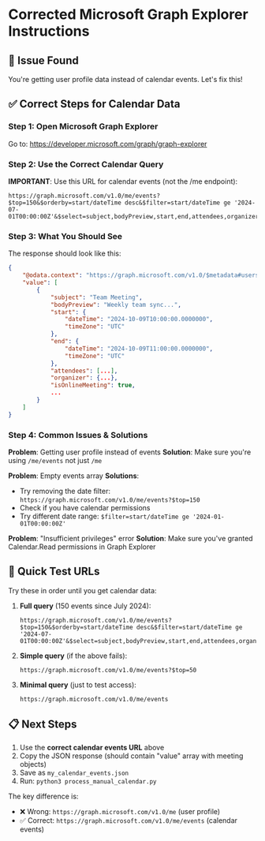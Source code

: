 # Corrected Microsoft Graph Explorer Instructions

## 🔧 Issue Found
You're getting user profile data instead of calendar events. Let's fix this!

## ✅ Correct Steps for Calendar Data

### Step 1: Open Microsoft Graph Explorer
Go to: https://developer.microsoft.com/graph/graph-explorer

### Step 2: Use the Correct Calendar Query
**IMPORTANT**: Use this URL for calendar events (not the /me endpoint):

```
https://graph.microsoft.com/v1.0/me/events?$top=150&$orderby=start/dateTime desc&$filter=start/dateTime ge '2024-07-01T00:00:00Z'&$select=subject,bodyPreview,start,end,attendees,organizer,isOnlineMeeting,onlineMeetingProvider,location,recurrence,importance,sensitivity
```

### Step 3: What You Should See
The response should look like this:
```json
{
    "@odata.context": "https://graph.microsoft.com/v1.0/$metadata#users('88573e4b-a91e-4334-89c2-a61178320813')/events(subject,bodyPreview,start,end,attendees,organizer,isOnlineMeeting,onlineMeetingProvider,location,recurrence,importance,sensitivity)",
    "value": [
        {
            "subject": "Team Meeting",
            "bodyPreview": "Weekly team sync...",
            "start": {
                "dateTime": "2024-10-09T10:00:00.0000000",
                "timeZone": "UTC"
            },
            "end": {
                "dateTime": "2024-10-09T11:00:00.0000000",
                "timeZone": "UTC"
            },
            "attendees": [...],
            "organizer": {...},
            "isOnlineMeeting": true,
            ...
        }
    ]
}
```

### Step 4: Common Issues & Solutions

**Problem**: Getting user profile instead of events
**Solution**: Make sure you're using `/me/events` not just `/me`

**Problem**: Empty events array
**Solutions**: 
- Try removing the date filter: `https://graph.microsoft.com/v1.0/me/events?$top=150`
- Check if you have calendar permissions
- Try different date range: `$filter=start/dateTime ge '2024-01-01T00:00:00Z'`

**Problem**: "Insufficient privileges" error
**Solution**: Make sure you've granted Calendar.Read permissions in Graph Explorer

## 🎯 Quick Test URLs

Try these in order until you get calendar data:

1. **Full query** (150 events since July 2024):
   ```
   https://graph.microsoft.com/v1.0/me/events?$top=150&$orderby=start/dateTime desc&$filter=start/dateTime ge '2024-07-01T00:00:00Z'&$select=subject,bodyPreview,start,end,attendees,organizer,isOnlineMeeting,onlineMeetingProvider,location,recurrence,importance,sensitivity
   ```

2. **Simple query** (if the above fails):
   ```
   https://graph.microsoft.com/v1.0/me/events?$top=50
   ```

3. **Minimal query** (just to test access):
   ```
   https://graph.microsoft.com/v1.0/me/events
   ```

## 📋 Next Steps

1. Use the **correct calendar events URL** above
2. Copy the JSON response (should contain "value" array with meeting objects)
3. Save as `my_calendar_events.json`
4. Run: `python3 process_manual_calendar.py`

The key difference is:
- ❌ Wrong: `https://graph.microsoft.com/v1.0/me` (user profile)
- ✅ Correct: `https://graph.microsoft.com/v1.0/me/events` (calendar events)